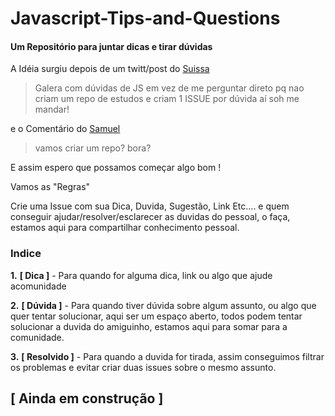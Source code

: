 # Javascript-Tips-and-Questions

#### Um Repositório para juntar dicas e tirar dúvidas

A Idéia surgiu depois de um twitt/post do [Suissa](https://www.facebook.com/suissa?fref=nf)
> Galera com dúvidas de JS em vez de me perguntar direto pq nao criam um repo de estudos e criam 1 ISSUE por dúvida aí soh me mandar!

e o Comentário do  [Samuel](https://www.facebook.com/profile.php?id=100010081263474&fref=ufi)

> vamos criar um repo? bora?

E assim espero que possamos começar algo bom ! 

Vamos as "Regras"

Crie uma Issue com sua Dica, Duvida, Sugestão, Link Etc.... e quem conseguir ajudar/resolver/esclarecer as duvidas do pessoal, o faça, estamos aqui para compartilhar conhecimento pessoal.


### Indice
**1.** **[ Dica ]**  - Para quando for alguma dica, link ou algo que ajude acomunidade

**2.** **[ Dúvida ]** - Para quando tiver dúvida sobre algum assunto, ou algo que quer tentar solucionar, aqui ser um espaço aberto, todos podem tentar solucionar a duvida do amiguinho, estamos aqui para somar para a comunidade.

**3.** **[ Resolvido ]**  - Para quando a duvida for tirada, assim conseguimos filtrar os problemas e evitar criar duas issues sobre o mesmo assunto. 




## [ Ainda em construção ]
